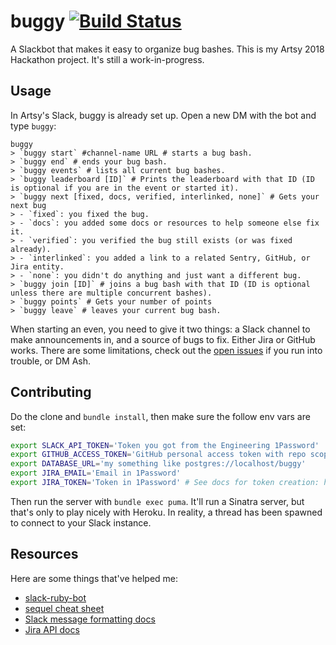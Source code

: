 # buggy [![Build Status](https://travis-ci.org/ashfurrow/buggy.svg?branch=master)](https://travis-ci.org/ashfurrow/buggy)

A Slackbot that makes it easy to organize bug bashes. This is my Artsy 2018 Hackathon project. It's still a work-in-progress.

## Usage

In Artsy's Slack, buggy is already set up. Open a new DM with the bot and type `buggy`:

```
buggy
> `buggy start` #channel-name URL # starts a bug bash.
> `buggy end` # ends your bug bash.
> `buggy events` # lists all current bug bashes.
> `buggy leaderboard [ID]` # Prints the leaderboard with that ID (ID is optional if you are in the event or started it).
> `buggy next [fixed, docs, verified, interlinked, none]` # Gets your next bug
> - `fixed`: you fixed the bug.
> - `docs`: you added some docs or resources to help someone else fix it.
> - `verified`: you verified the bug still exists (or was fixed already).
> - `interlinked`: you added a link to a related Sentry, GitHub, or Jira entity.
> - `none`: you didn't do anything and just want a different bug.
> `buggy join [ID]` # joins a bug bash with that ID (ID is optional unless there are multiple concurrent bashes).
> `buggy points` # Gets your number of points
> `buggy leave` # leaves your current bug bash.
```

When starting an even, you need to give it two things: a Slack channel to make announcements in, and a source of bugs to fix. Either Jira or GitHub works. There are some limitations, check out the [open issues](https://github.com/ashfurrow/buggy/issues) if you run into trouble, or DM Ash.

## Contributing

Do the clone and `bundle install`, then make sure the follow env vars are set:

```sh
export SLACK_API_TOKEN='Token you got from the Engineering 1Password'
export GITHUB_ACCESS_TOKEN='GitHub personal access token with repo scope'
export DATABASE_URL='my something like postgres://localhost/buggy'
export JIRA_EMAIL='Email in 1Password'
export JIRA_TOKEN='Token in 1Password' # See docs for token creation: https://confluence.atlassian.com/cloud/api-tokens-938839638.html
```

Then run the server with `bundle exec puma`. It'll run a Sinatra server, but that's only to play nicely with Heroku. In reality, a thread has been spawned to connect to your Slack instance.

## Resources

Here are some things that've helped me:

- [slack-ruby-bot](https://github.com/slack-ruby/slack-ruby-bot)
- [sequel cheat sheet](https://github.com/jeremyevans/sequel/blob/master/doc/cheat_sheet.rdoc)
- [Slack message formatting docs](https://api.slack.com/docs/message-formatting)
- [Jira API docs](https://docs.atlassian.com/software/jira/docs/api/REST/7.12.3/#api/2/search-search)
